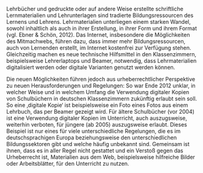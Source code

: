 Lehrbücher und gedruckte oder auf andere Weise erstellte schriftliche Lernmaterialien und Lehrunterlagen sind tradierte Bildungsressourcen des Lernens und Lehrens. Lehrmaterialien unterliegen einem starken Wandel, sowohl inhaltlich als auch in ihrer Erstellung, in ihrer Form und ihrem Format (vgl. Ebner &amp; Schön, 2012). Das Internet, insbesondere die Möglichkeiten des Mitmachwebs, führen dazu, dass immer mehr Bildungsressourcen, auch von Lernenden erstellt, im Internet kostenfrei zur Verfügung stehen. Gleichzeitig machen es neue technische Hilfsmittel in den Klassenzimmern, beispielsweise Lehrerlaptops und Beamer, notwendig, dass Lehrmaterialien digitalisiert werden oder digitale Varianten genutzt werden können.

Die neuen Möglichkeiten führen jedoch aus urheberrechtlicher Perspektive zu neuen Herausforderungen und Regelungen: So war Ende 2012 unklar, in welcher Weise und in welchem Umfang die Verwendung digitaler Kopien von Schulbüchern in deutschen Klassenzimmern zukünftig erlaubt sein soll. So eine ‚digitale Kopie‘ ist beispielsweise ein Foto eines Fotos aus einem Lehrbuch, das per Beamer gezeigt wird. Für ältere Schulbücher (vor 2004) ist eine Verwendung digitaler Kopien im Unterricht, auch auszugsweise, weiterhin verboten, für jüngere (ab 2005) auszugsweise erlaubt. Dieses Beispiel ist nur eines für viele unterschiedliche Regelungen, die es im deutschsprachigen Europa beziehungsweise den unterschiedlichen Bildungssektoren gibt und welche häufig unbekannt sind. Gemeinsam ist ihnen, dass es in aller Regel nicht gestattet und ein Verstoß gegen das Urheberrecht ist, Materialien aus dem Web, beispielsweise hilfreiche Bilder oder Arbeitsblätter, für den Unterricht zu nutzen.
